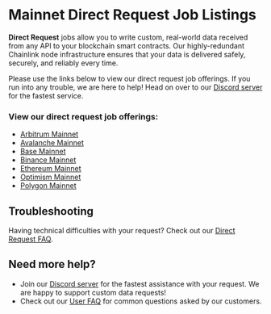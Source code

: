 # Mainnet Direct Request Job Listings

**Direct Request** jobs allow you to write custom, real-world data received from any API to your blockchain smart contracts. Our highly-redundant Chainlink node infrastructure ensures that your data is delivered safely, securely, and reliably every time.

Please use the links below to view our direct request job offerings. If you run into any trouble, we are here to help! Head on over to our [Discord server](https://discord.gg/AJ66pRz4) for the fastest service.

### View our direct request job offerings:

* [Arbitrum Mainnet](/services/direct-request-jobs/mainnets-v1/Arbitrum-One-Mainnet-Jobs)
* [Avalanche Mainnet](/services/direct-request-jobs/mainnets-v1/Avalanche-CChain-Mainnet-Jobs)
* [Base Mainnet](/services/direct-request-jobs/mainnets-v1/Base-Mainnet-Jobs)
* [Binance Mainnet](/services/direct-request-jobs/mainnets-v1/Binance-Mainnet-Jobs)
* [Ethereum Mainnet](/services/direct-request-jobs/mainnets-v1/Ethereum-Mainnet-Jobs)
* [Optimism Mainnet](/services/direct-request-jobs/mainnets-v1/Optimism-Mainnet-Jobs)
* [Polygon Mainnet](/services/direct-request-jobs/mainnets-v1/Polygon-Mainnet-Jobs)

## Troubleshooting

Having technical difficulties with your request? Check out our [Direct Request FAQ](/knowledgebase/faq/Chainlink-Users#direct-request-jobs).

## Need more help?
* Join our [Discord server](https://discord.gg/AJ66pRz4) for the fastest assistance with your request. We are happy to support custom data requests!
* Check out our [User FAQ](/knowledgebase/faq/Chainlink-Users "FAQ - Chainlink Data Consumers") for common questions asked by our customers.